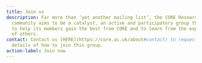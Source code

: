 ```yaml
---
title: Join us
description: Far more than ‘yet another mailing list’, the CORE Researcher
  community aims to be a catalyst, an active and participatory group that exists
  to help its members gain the best from CORE and to learn from the experiences
  of others.
contact: Contact us [HERE](https://core.ac.uk/about#contact) to request further
  details of how to join this group.
action-label: Join now
---
```

